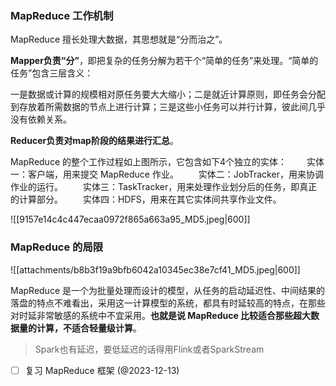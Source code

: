 ### MapReduce 工作机制

MapReduce 擅长处理大数据，其思想就是“分而治之”。

**Mapper负责“分”**，即把复杂的任务分解为若干个“简单的任务”来处理。“简单的任务”包含三层含义：

一是数据或计算的规模相对原任务要大大缩小；二是就近计算原则，即任务会分配到存放着所需数据的节点上进行计算；三是这些小任务可以并行计算，彼此间几乎没有依赖关系。

**Reducer负责对map阶段的结果进行汇总**。

MapReduce 的整个工作过程如上图所示，它包含如下4个独立的实体：
　　实体一：客户端，用来提交 MapReduce 作业。
　　实体二：JobTracker，用来协调作业的运行。
　　实体三：TaskTracker，用来处理作业划分后的任务，即真正的计算部分。
　　实体四：HDFS，用来在其它实体间共享作业文件。

![[9157e14c4c447ecaa0972f865a663a95_MD5.jpeg|600]]

### MapReduce 的局限

![[attachments/b8b3f19a9bfb6042a10345ec38e7cf41_MD5.jpeg|600]]

MapReduce 是一个为批量处理而设计的模型，从任务的启动延迟性、中间结果的落盘的特点不难看出，采用这一计算模型的系统，都具有时延较高的特点，在那些对时延非常敏感的系统中不宜采用。**也就是说 MapReduce 比较适合那些超大数据量的计算，不适合轻量级计算**。


> Spark也有延迟，要低延迟的话得用Flink或者SparkStream


- [ ] 复习 MapReduce 框架 (@2023-12-13)

